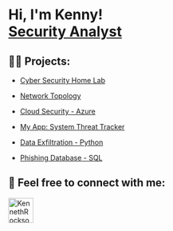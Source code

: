 <h1>Hi, I'm Kenny!<br/><a href="https://www.linkedin.com/in/kennethrockson/">Security Analyst</a>

<h2>👨‍💻 Projects:</h2>

  - [Cyber Security Home Lab](https://github.com/kennethrockson/My-Lab-Azure-Vulnerability-Management)
  
  - [Network Topology](https://github.com/kennethrockson/Network-Engineering)

  - [Cloud Security - Azure](https://github.com/kennethrockson/Implementing-NSGs-in-Azure)
    
  - [My App: System Threat Tracker](https://github.com/kennethrockson/System-Threat-Tracker)
  
  - [Data Exfiltration - Python](https://github.com/kennethrockson/Data-Engineering)

  - [Phishing Database - SQL](https://github.com/kennethrockson/Phish-Database)



<h2> 🤳 Feel free to connect with me:</h2>

[<img align="left" alt="KennethRockson | LinkedIn" width="50px" src="https://cdn.jsdelivr.net/npm/simple-icons@v3/icons/linkedin.svg" />][linkedin]

[linkedin]: https://www.linkedin.com/in/kennethrockson

